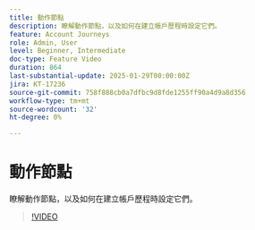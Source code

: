 ```yaml
---
title: 動作節點
description: 瞭解動作節點，以及如何在建立帳戶歷程時設定它們。
feature: Account Journeys
role: Admin, User
level: Beginner, Intermediate
doc-type: Feature Video
duration: 864
last-substantial-update: 2025-01-29T00:00:00Z
jira: KT-17236
source-git-commit: 758f888cb0a7dfbc9d8fde1255ff90a4d9a8d356
workflow-type: tm+mt
source-wordcount: '32'
ht-degree: 0%

---
```



# 動作節點

瞭解動作節點，以及如何在建立帳戶歷程時設定它們。

>[!VIDEO](https://video.tv.adobe.com/v/3443207/?learn=on&enablevpops)
